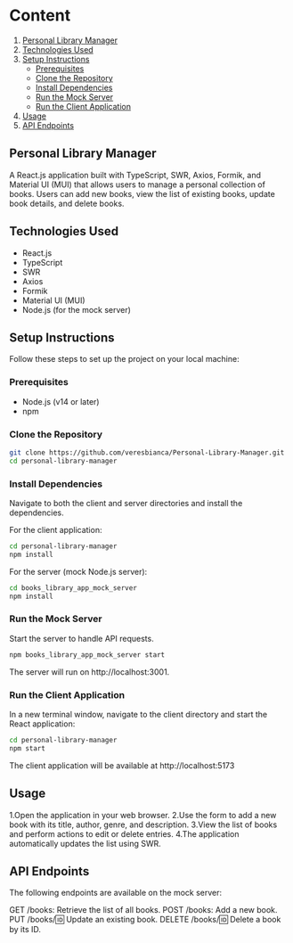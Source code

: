 # Content
1. [Personal Library Manager](#personal-library-manager)
2. [Technologies Used](#technologies-used)
3. [Setup Instructions](#setup-instructions)
   - [Prerequisites](#prerequisites)
   - [Clone the Repository](#clone-the-repository)
   - [Install Dependencies](#install-dependencies)
   - [Run the Mock Server](#run-the-mock-server)
   - [Run the Client Application](#run-the-client-application)
4. [Usage](#usage)
5. [API Endpoints](#api-endpoints)

## Personal Library Manager

A React.js application built with TypeScript, SWR, Axios, Formik, and Material UI (MUI) that allows users to manage a personal collection of books. Users can add new books, view the list of existing books, update book details, and delete books.

## Technologies Used

- React.js
- TypeScript
- SWR
- Axios
- Formik
- Material UI (MUI)
- Node.js (for the mock server)

## Setup Instructions

Follow these steps to set up the project on your local machine:

### Prerequisites

- Node.js (v14 or later)
- npm

### Clone the Repository

```bash
git clone https://github.com/veresbianca/Personal-Library-Manager.git
cd personal-library-manager
```

### Install Dependencies

Navigate to both the client and server directories and install the dependencies.

For the client application:

```bash
cd personal-library-manager
npm install
```

For the server (mock Node.js server):

```bash
cd books_library_app_mock_server
npm install
```

### Run the Mock Server

Start the server to handle API requests.

```bash
npm books_library_app_mock_server start
```

The server will run on http://localhost:3001.

### Run the Client Application

In a new terminal window, navigate to the client directory and start the React application:

```bash
cd personal-library-manager
npm start
```

The client application will be available at http://localhost:5173

## Usage

1.Open the application in your web browser.
2.Use the form to add a new book with its title, author, genre, and description.
3.View the list of books and perform actions to edit or delete entries.
4.The application automatically updates the list using SWR.

## API Endpoints

The following endpoints are available on the mock server:

GET /books: Retrieve the list of all books.
POST /books: Add a new book.
PUT /books/:id: Update an existing book.
DELETE /books/:id: Delete a book by its ID.